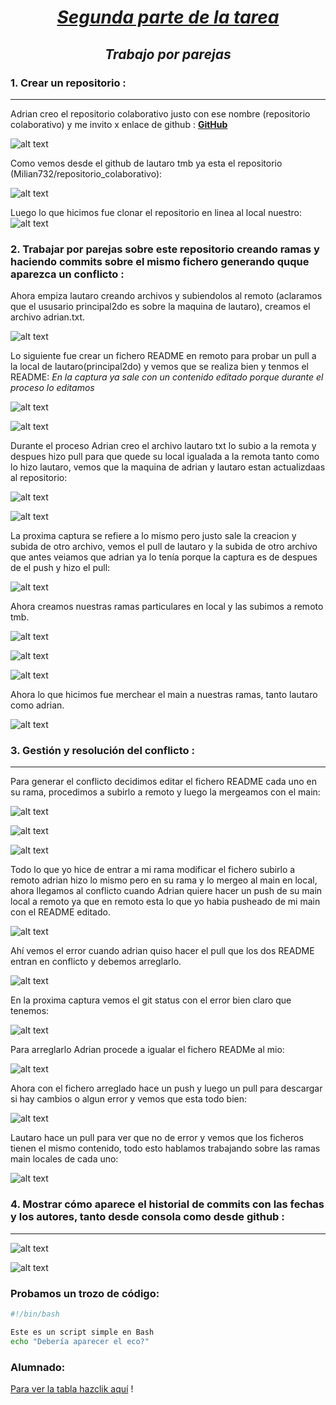 <center>

# *<u> Segunda parte de la tarea </u>*

## *Trabajo por parejas*

</center>


### **1. Crear un repositorio :**
---

Adrian creo el repositorio colaborativo justo con ese nombre (repositorio colaborativo) y me invito x enlace de github :
**[GitHub](https://github.com/Lauty04)** 

![alt text](img/1.png)

Como vemos desde el github de lautaro tmb ya esta el repositorio (Milian732/repositorio_colaborativo): 

![alt text](img/2.png)

Luego lo que hicimos fue clonar el repositorio en linea al local nuestro: 
![alt text](img/3.png)

### **2.  Trabajar por parejas sobre este repositorio creando ramas y haciendo commits sobre el mismo fichero generando quque aparezca un conflicto :**

Ahora empiza lautaro creando archivos y subiendolos al remoto (aclaramos que el ususario principal2do es sobre la maquina de lautaro), creamos el archivo adrian.txt.

![alt text](img/4.png)

Lo siguiente fue crear un fichero README en remoto para probar un pull a la local de lautaro(principal2do) y vemos que se realiza bien y tenmos el README:
    *En la captura ya sale con un contenido editado porque durante el proceso lo editamos*

![alt text](img/5.png)

![alt text](img/6.png)

Durante el proceso Adrian creo el archivo lautaro txt lo subio a la remota y despues hizo pull para que quede su local igualada a la remota tanto como lo hizo lautaro, vemos que la maquina de adrian y lautaro estan actualizdaas al repositorio: 

![alt text](img/7.png)

![alt text](img/8.png)

La proxima captura se refiere a lo mismo pero justo sale la creacion y subida de otro archivo, vemos el pull de lautaro y la subida de otro archivo que antes veiamos que adrian ya lo tenía porque la captura es de despues de el push y hizo el pull: 

![alt text](img/9.png)

Ahora creamos nuestras ramas particulares en local y las subimos a remoto tmb. 

![alt text](img/10.png) 

![alt text](img/11.png)

![alt text](img/12.png)
   
Ahora lo que hicimos fue merchear el main a nuestras ramas, tanto lautaro como adrian. 

![alt text](img/13.png)

### **3. Gestión y resolución del conflicto :**
---
Para generar el conflicto decidimos editar el fichero README cada uno en su rama, procedimos a subirlo a remoto y luego la mergeamos con el main: 

![alt text](img/14.png)

![alt text](img/15.png)

![alt text](img/16.png)


Todo lo que yo hice de entrar a mi rama modificar el fichero subirlo a remoto adrian hizo lo mismo pero en su rama y lo mergeo al main en local, ahora llegamos al conflicto cuando Adrian quiere hacer un push de su main local a remoto ya que en remoto esta lo que yo habia pusheado de mi main con el README editado. 

![alt text](img/17.png)

Ahí vemos el error cuando adrian quiso hacer el pull que los dos README entran en conflicto y debemos arreglarlo. 

![alt text](img/18.png)

En la proxima captura vemos el git status con el error bien claro que tenemos:

![alt text](img/19.png)    

Para arreglarlo Adrian procede a igualar el fichero READMe al mio: 

![alt text](img/20.png)

Ahora con el fichero arreglado hace un push y luego un pull para descargar si hay cambios o algun error y vemos que esta todo bien: 

![alt text](img/21.png)

Lautaro hace un pull para ver que no de error y vemos que los ficheros tienen el mismo contenido, todo esto hablamos trabajando sobre las ramas main locales de cada uno: 

![alt text](img/22.png)

### **4. Mostrar cómo aparece el historial de commits con las fechas y los autores, tanto desde consola como desde github :**
---
![alt text](img/23.png)

![alt text](img/24.png)



### Probamos un trozo de código:

~~~bash
#!/bin/bash

Este es un script simple en Bash
echo "Debería aparecer el eco?"
~~~

### Alumnado: 
    
[Para ver la tabla hazclik aquí](/RamasMD/tabla.md) !